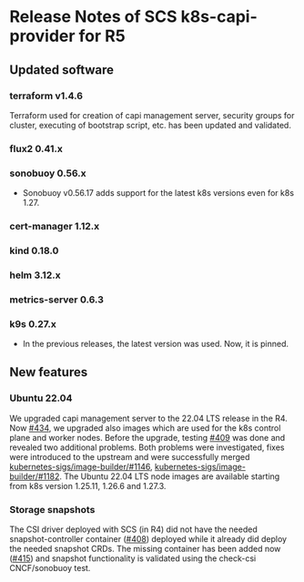 # Release Notes of SCS k8s-capi-provider for R5

## Updated software

### terraform v1.4.6

Terraform used for creation of capi management server, security groups for cluster,
executing of bootstrap script, etc. has been updated and validated.

### flux2 0.41.x
### sonobuoy 0.56.x

- Sonobuoy v0.56.17 adds support for the latest k8s versions even for k8s 1.27.

### cert-manager 1.12.x
### kind 0.18.0
### helm 3.12.x
### metrics-server 0.6.3
### k9s 0.27.x

- In the previous releases, the latest version was used. Now, it is pinned.

## New features

### Ubuntu 22.04
We upgraded capi management server to the 22.04 LTS release in the R4.
Now [#434](https://github.com/SovereignCloudStack/k8s-cluster-api-provider/pull/434),
we upgraded also images which are used for the k8s control plane and worker nodes.
Before the upgrade, testing [#409](https://github.com/SovereignCloudStack/k8s-cluster-api-provider/issues/409)
was done and revealed two additional problems.
Both problems were investigated, fixes were introduced to the upstream
and were successfully merged [kubernetes-sigs/image-builder/#1146](https://github.com/kubernetes-sigs/image-builder/pull/1146),
[kubernetes-sigs/image-builder/#1182](https://github.com/kubernetes-sigs/image-builder/pull/1182).
The Ubuntu 22.04 LTS node images are available starting from k8s version 1.25.11, 1.26.6 and 1.27.3.

### Storage snapshots
The CSI driver deployed with SCS (in R4) did not have the needed snapshot-controller
container ([#408](https://github.com/SovereignCloudStack/k8s-cluster-api-provider/issues/408))
deployed while it already did deploy the needed snapshot CRDs.
The missing container has been added now ([#415](https://github.com/SovereignCloudStack/k8s-cluster-api-provider/pull/415))
and snapshot functionality is validated using the check-csi CNCF/sonobuoy test.

